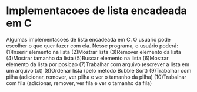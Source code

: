 # Implementacoes de lista encadeada em C
 Algumas implementacoes de lista encadeada em C. O usuario pode escolher o que quer fazer com ela.
Nesse programa, o usuário poderá:
<br>(1)Inserir elemento na lista
(2)Mostrar lista
(3)Remover elemento da lista
(4)Mostrar tamanho da lista
(5)Buscar elemento na lista
(6)Mostrar elemento da lista por posicao
(7)Trabalhar com arquivo (escrever a lista em um arquivo txt)
(8)Ordenar lista (pelo método Bubble Sort)
(9)Trabalhar com pilha (adicionar, remover, ver pilha e ver o tamanho da pilha)
(10)Trabalhar com fila (adicionar, remover, ver fila e ver o tamanho da fila)
